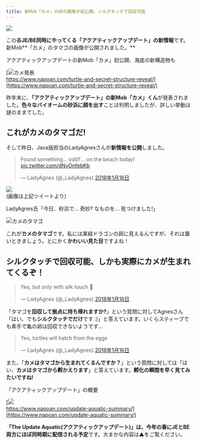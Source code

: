 ```yaml
---
title: 新Mob「カメ」の卵の画像が初公開。シルクタッチで回収可能
---
```


![](https://cdn-ak.f.st-hatena.com/images/fotolife/s/sasigume/20210208/20210208121553.png)

この春**JE/BE同時にやってくる「アクアティックアップデート」の新情報**です。新Mob**「カメ」のタマゴの画像が公開されました。**

アクアティックアップデートの新Mob「カメ」初公開、海底の新構造物も

[![カメ発表](https://cdn-ak.f.st-hatena.com/images/fotolife/s/sasigume/20210208/20210208122234.png)  
https://www.napoan.com/turtle-and-secret-structure-reveal/](https://www.napoan.com/turtle-and-secret-structure-reveal/)

昨年末に、**「アクアティックアップデート」の新Mob「カメ」くん**が発表されました。**色々なバイオームの砂浜に顔を出す**ことは判明しましたが、詳しい挙動は謎のままでした。

## これがカメのタマゴだ!

そして昨日、Java版担当のLadyAgnesさんが**新情報を公開**しました。

> Found something… odd?… on the beach today! [pic.twitter.com/dNvOnfebKb](https://t.co/dNvOnfebKb)
> 
> — LadyAgnes (@\_LadyAgnes) [2018年1月16日](https://twitter.com/_LadyAgnes/status/953259234770194433?ref_src=twsrc%5Etfw)

![](https://cdn-ak.f.st-hatena.com/images/fotolife/s/sasigume/20210208/20210208110235.jpg)  
(画像は上記ツイートより)

LadyAgnes氏「今日、砂浜で… 奇妙? なものを… 見つけました!」

![カメのタマゴ](https://cdn-ak.f.st-hatena.com/images/fotolife/s/sasigume/20210208/20210208124405.jpg)

これが**カメのタマゴ**です。私には某緑ドラゴンの卵に見えるんですが、それは置いときましょう。とにかく**かわいい見た目**ですよね！

## シルクタッチで回収可能、しかも実際にカメが生まれてくるぞ！

> Yes, but only with silk touch 🙂
> 
> — LadyAgnes (@\_LadyAgnes) [2018年1月16日](https://twitter.com/_LadyAgnes/status/953300199459434497?ref_src=twsrc%5Etfw)

「タマゴを**回収して拠点に持ち帰れますか?**」という質問に対してAgnesさん「はい、でも**シルクタッチでだけ**です :)」と答えています。いくらスティーブでも素手で亀の卵は回収できないようです…

> Yes, turtles will hatch from the eggs
> 
> — LadyAgnes (@\_LadyAgnes) [2018年1月16日](https://twitter.com/_LadyAgnes/status/953275139084439552?ref_src=twsrc%5Etfw)

また、「**カメはタマゴから生まれてくるんですか？**」という質問に対しては「はい、**カメはタマゴから孵かえります**」と答えています。**孵化の瞬間を早く見てみたいですね!**

「アクアティックアップデート」の概要

[![](https://cdn-ak.f.st-hatena.com/images/fotolife/s/sasigume/20210208/20210208090329.png)  
https://www.napoan.com/update-aquatic-summary/](https://www.napoan.com/update-aquatic-summary/)

**「The Update Aquatic(アクアティックアップデート)」**は、今年の春に**JEとBE両方にほぼ同時期に配信される予定**です。大まかな内容は▲をご覧ください。
